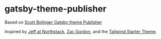 # gatsby-theme-publisher

Based on [Scott Bolinger Gatsby theme Publisher](https://github.com/scottopolis/gatsby-theme-publisher)

Inspired by [Jeff at Northstack](https://github.com/northstack/gatsby-wordpress-twenty-nineteen), [Zac Gordon](https://github.com/zgordon/tabor-gatsby-theme), and the [Tailwind Starter Theme](https://github.com/talensjr/gatsby-theme-tailwindcss).
